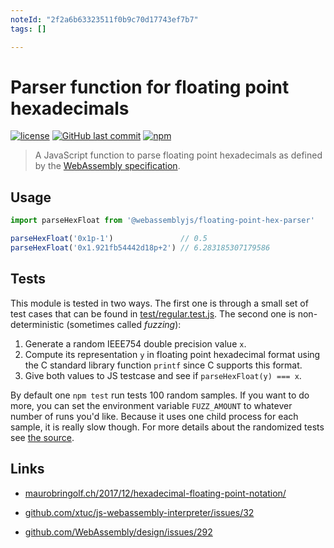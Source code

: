 ```yaml
---
noteId: "2f2a6b63323511f0b9c70d17743ef7b7"
tags: []

---
```


# Parser function for floating point hexadecimals

[![license](https://img.shields.io/github/license/maurobringolf/@webassemblyjs/floating-point-hex-parser.svg)]()
[![GitHub last commit](https://img.shields.io/github/last-commit/maurobringolf/@webassemblyjs/floating-point-hex-parser.svg)]()
[![npm](https://img.shields.io/npm/v/@webassemblyjs/floating-point-hex-parser.svg)]()

> A JavaScript function to parse floating point hexadecimals as defined by the [WebAssembly specification](https://webassembly.github.io/spec/core/text/values.html#text-hexfloat).

## Usage

```javascript
import parseHexFloat from '@webassemblyjs/floating-point-hex-parser'

parseHexFloat('0x1p-1')               // 0.5
parseHexFloat('0x1.921fb54442d18p+2') // 6.283185307179586
```

## Tests

This module is tested in two ways. The first one is through a small set of test cases that can be found in [test/regular.test.js](https://github.com/maurobringolf/@webassemblyjs/floating-point-hex-parser/blob/master/test/regular.test.js). The second one is non-deterministic (sometimes called *fuzzing*):

1. Generate a random IEEE754 double precision value `x`.
1. Compute its representation `y` in floating point hexadecimal format using the C standard library function `printf` since C supports this format.
1. Give both values to JS testcase and see if `parseHexFloat(y) === x`.

By default one `npm test` run tests 100 random samples. If you want to do more, you can set the environment variable `FUZZ_AMOUNT` to whatever number of runs you'd like. Because it uses one child process for each sample, it is really slow though. For more details about the randomized tests see [the source](https://github.com/maurobringolf/@webassemblyjs/floating-point-hex-parser/tree/master/test/fuzzing).

## Links

* [maurobringolf.ch/2017/12/hexadecimal-floating-point-notation/](https://maurobringolf.ch/2017/12/hexadecimal-floating-point-notation/)

* [github.com/xtuc/js-webassembly-interpreter/issues/32](https://github.com/xtuc/js-webassembly-interpreter/issues/32)

* [github.com/WebAssembly/design/issues/292](https://github.com/WebAssembly/design/issues/292)
